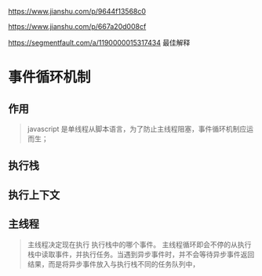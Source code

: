 

https://www.jianshu.com/p/9644f13568c0

https://www.jianshu.com/p/667a20d008cf

https://segmentfault.com/a/1190000015317434  最佳解释

#  事件循环机制

## 作用
> javascript 是单线程从脚本语言，为了防止主线程阻塞，事件循环机制应运而生；

## 执行栈

## 执行上下文 

## 主线程
> 主线程决定现在执行 执行栈中的哪个事件。 主线程循环即会不停的从执行栈中读取事件，并执行任务。当遇到异步事件时，并不会等待异步事件返回结果，而是将异步事件放入与执行栈不同的任务队列中，

## 